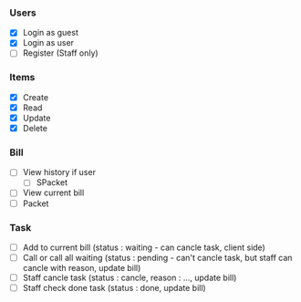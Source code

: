 ### Users
- [x] Login as guest
- [x] Login as user
- [ ] Register (Staff only)
### Items
- [x] Create
- [x] Read
- [x] Update
- [x] Delete
### Bill
- [ ] View history if user
    - [ ] SPacket
- [ ] View current bill
- [ ] Packet
### Task
- [ ] Add to current bill (status : waiting - can cancle task, client side)
- [ ] Call or call all waiting (status : pending - can't cancle task, but staff can cancle with reason, update bill)
- [ ] Staff cancle task (status : cancle, reason : ..., update bill)
- [ ] Staff check done task (status : done, update bill)